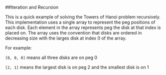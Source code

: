##Iteration and Recursion

This is a quick example of solving the Towers of Hanoi problem recursively. This
implementation uses a single array to represent the peg positions of each disk.
Each element in the array represents peg the disk at that index is placed on.
The array uses the convention that disks are ordered in decreasing size with the
larges disk at index 0 of the array.

For example:

`[0, 0, 0]` means all three disks are on peg 0

`[2, 1]` means the largest disk is on peg 2 and the smallest disk is on 1
